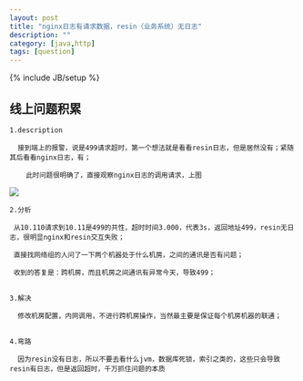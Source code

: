```yaml
---
layout: post
title: "nginx日志有请求数据，resin（业务系统）无日志"
description: ""
category: [java,http]
tags: [question]
---
```

{% include JB/setup %}


## 线上问题积累

 	1.description

      接到端上的报警，说是499请求超时，第一个想法就是看看resin日志，但是居然没有；紧随其后看看nginx日志，有；
     
        此时问题很明确了，直接观察nginx日志的调用请求，上图
![](https://ws1.sinaimg.cn/large/87a42753ly1fptxxm5xfcj20zy01s74i.jpg)
    
    2.分析

	 从10.110请求到10.11是499的共性，超时时间3.000，代表3s，返回地址499，resin无日志，很明显nginx和resin交互失败；

     直接找网络组的人问了一下两个机器处于什么机房，之间的通讯是否有问题；

     收到的答复是：跨机房，而且机房之间通讯有异常今天，导致499；


    3.解决

      修改机房配置，内网调用，不进行跨机房操作，当然最主要是保证每个机房机器的联通；


    4.弯路

      因为resin没有日志，所以不要去看什么jvm，数据库死锁，索引之类的，这些只会导致resin有日志，但是返回超时，千万抓住问题的本质
	
	  